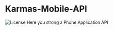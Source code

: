 # Karmas-Mobile-API
![License](https://img.shields.io/badge/license-Proprietary-red)
Here you strong a Phone Application API
